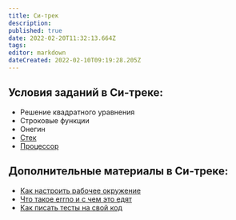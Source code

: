 ```yaml
---
title: Си-трек
description: 
published: true
date: 2022-02-20T11:32:13.664Z
tags: 
editor: markdown
dateCreated: 2022-02-10T09:19:28.205Z
---
```


## Условия заданий в Си-треке:
 - Решение квадратного уравнения
 - Строковые функции
 - Онегин
 - [Стек](/c-track/stack)
 - [Процессор](/c-track/processor)
 
 
## Дополнительные материалы в Си-треке:
 - [Как настроить рабочее окружение](/c-track/what_you_need)
 - [Что такое errno и с чем это едят](/c-track/errno)
 - [Как писать тесты на свой код](/c-track/testing)